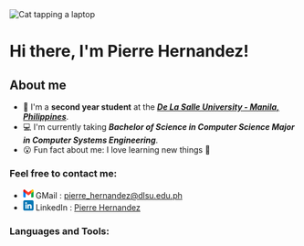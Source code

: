 <div>
    <img src="https://c.tenor.com/LSDeBe2JAfoAAAAC/cat-coding.gif" alt="Cat tapping a laptop"><br>
    <h1>Hi there, I'm Pierre Hernandez!</h1>
</div>

## About me
- 📗 I'm a **second year student** at the ***[De La Salle University - Manila, Philippines]***.
- 💻 I'm currently taking ***Bachelor of Science in Computer Science Major in Computer Systems Engineering***.
- 😮 Fun fact about me: I love learning new things 📖

### Feel free to contact me:
- <img src="./images/gmail.png" width="18px"> GMail : <a href="mailto:pierre_hernandez@dlsu.edu.ph">pierre_hernandez@dlsu.edu.ph</a>
- <img src="./images/linkedin.png" width="18px"> LinkedIn : <a href="www.linkedin.com/in/pierre-hernandez-b07048224" target="_blank">Pierre Hernandez</a>

### Languages and Tools:
<div>
    <a href="" target="_blank"><img src=""></a>
    <a href="" target="_blank"><img src=""></a>
    <a href="" target="_blank"><img src=""></a>
    <a href="" target="_blank"><img src=""></a>
    <a href="" target="_blank"><img src=""></a>
    <a href="" target="_blank"><img src=""></a>
    <a href="" target="_blank"><img src=""></a>
    <a href="" target="_blank"><img src=""></a>
</div>

<!-- Links -->

[De La Salle University - Manila, Philippines]: https://www.dlsu.edu.ph/
